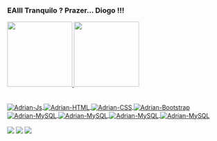 ### EAIII Tranquilo ? Prazer... Diogo !!!

<div >
  <a href="https://github.com/DiogoVilela12">
  <img height="150em" src="https://github-readme-stats.vercel.app/api?username=DiogoVilela12&show_icons=true&theme=onedark&include_all_commits=true&count_private=true"/>
  <img height="150em" src="https://github-readme-stats.vercel.app/api/top-langs/?username=DiogoVilela12&layout=compact&langs_count=7&theme=onedark"/>
</div>
  <br>
</div>
<div style="display: inline_block"><br>
  <img align="center" alt="Adrian-Js" src="https://img.shields.io/badge/JavaScript-F7DF1E?style=for-the-badge&logo=javascript&logoColor=black">
  <img align="center" alt="Adrian-HTML" src="https://img.shields.io/badge/HTML5-E34F26?style=for-the-badge&logo=html5&logoColor=white">
  <img align="center" alt="Adrian-CSS" src="https://img.shields.io/badge/CSS3-1572B6?style=for-the-badge&logo=css3&logoColor=white">
  <img align="center" alt="Adrian-Bootstrap" src="https://img.shields.io/badge/Bootstrap-563D7C?style=for-the-badge&logo=bootstrap&logoColor=white">
  <img align="center" alt="Adrian-MySQL" src="https://img.shields.io/badge/MySQL-00000F?style=for-the-badge&logo=mysql&logoColor=white">
  <img align="center" alt="Adrian-MySQL" src="https://img.shields.io/badge/GitHub-100000?style=for-the-badge&logo=github&logoColor=white">
  <img align="center" alt="Adrian-MySQL" src="https://img.shields.io/badge/Python-3776AB?style=for-the-badge&logo=python&logoColor=white">
  <img align="center" alt="Adrian-MySQL" src="https://img.shields.io/badge/Git-F05032?style=for-the-badge&logo=git&logoColor=white">
</div>
 <br>
<div> 
  <a href="https://instagram.com/dioogovillela" target="_blank"><img src="https://img.shields.io/badge/-Instagram-%23E4405F?style=for-the-badge&logo=instagram&logoColor=white" target="_blank"></a>
  <a href = "mailto:diogovillela12@gmail.com"><img src="https://img.shields.io/badge/-Gmail-%23333?style=for-the-badge&logo=gmail&logoColor=white" target="_blank"></a>
  <a href="https://www.linkedin.com/in/diogovilela012/" target="_blank"><img src="https://img.shields.io/badge/-LinkedIn-%230077B5?style=for-the-badge&logo=linkedin&logoColor=white" target="_blank"></a>
</div>
